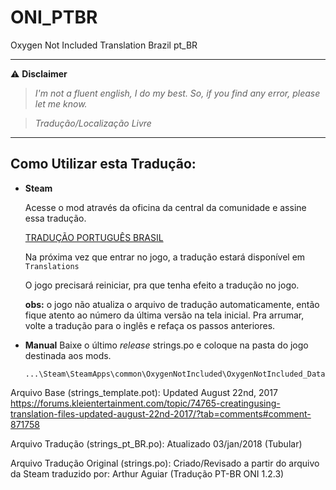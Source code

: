 # ONI_PTBR
Oxygen Not Included Translation Brazil pt_BR

---
:warning: **Disclaimer**

> _I'm not a fluent english, I do my best. So, if you find any error, please let me know._

> _Tradução/Localização Livre_

---

## Como Utilizar esta Tradução:
- **Steam**

   Acesse o mod através da oficina da central da comunidade e assine essa tradução.
   
   [TRADUÇÃO PORTUGUÊS BRASIL](https://github.com/TioFuna/DFLocalizationTool/wiki)
   
   Na próxima vez que entrar no jogo, a tradução estará disponível em `Translations`
   
   O jogo precisará reiniciar, pra que tenha efeito a tradução no jogo.
   
   **obs:** o jogo não atualiza o arquivo de tradução automaticamente, então fique atento ao número da última versão na tela inicial.
      Pra arrumar, volte a tradução para o inglês e refaça os passos anteriores.

- **Manual**
   Baixe o último _release_ strings.po e coloque na pasta do jogo destinada aos mods.
   ```
   ...\Steam\SteamApps\common\OxygenNotIncluded\OxygenNotIncluded_Data\StreamingAssets\Mods
   ```
   
Arquivo Base (strings_template.pot):
Updated August 22nd, 2017
https://forums.kleientertainment.com/topic/74765-creatingusing-translation-files-updated-august-22nd-2017/?tab=comments#comment-871758

Arquivo Tradução (strings_pt_BR.po):
Atualizado 03/jan/2018 (Tubular)

Arquivo Tradução Original (strings.po):
Criado/Revisado a partir do arquivo da Steam traduzido por: Arthur Aguiar (Tradução PT-BR ONI 1.2.3)
